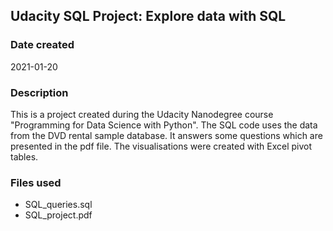 ## Udacity SQL Project: Explore data with SQL

### Date created
2021-01-20

### Description
This is a project created during the Udacity Nanodegree course "Programming for
Data Science with Python".
The SQL code uses the data from the DVD rental sample database. It answers some questions which are presented in the pdf file. The visualisations were created with Excel pivot tables.

### Files used
* SQL_queries.sql
* SQL_project.pdf
